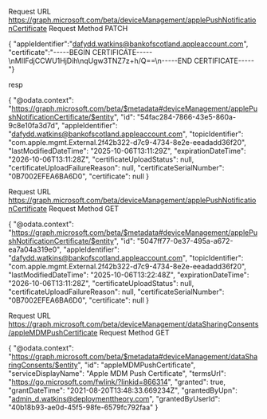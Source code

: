 Request URL
https://graph.microsoft.com/beta/deviceManagement/applePushNotificationCertificate
Request Method
PATCH

{
    "appleIdentifier":"dafydd.watkins@bankofscotland.appleaccount.com",
    "certificate":"-----BEGIN CERTIFICATE-----\nMIIFdjCCWU1HjDih\nqUgw3TNZ7z+h/Q==\n-----END CERTIFICATE-----"}


resp

{
    "@odata.context": "https://graph.microsoft.com/beta/$metadata#deviceManagement/applePushNotificationCertificate/$entity",
    "id": "54fac284-7866-43e5-860a-9c8e10fa3d7d",
    "appleIdentifier": "dafydd.watkins@bankofscotland.appleaccount.com",
    "topicIdentifier": "com.apple.mgmt.External.2f42b322-d7c9-4734-8e2e-eeadadd36f20",
    "lastModifiedDateTime": "2025-10-06T13:11:29Z",
    "expirationDateTime": "2026-10-06T13:11:28Z",
    "certificateUploadStatus": null,
    "certificateUploadFailureReason": null,
    "certificateSerialNumber": "0B7002EFEA6BA6D0",
    "certificate": null
}

Request URL
https://graph.microsoft.com/beta/deviceManagement/applePushNotificationCertificate
Request Method
GET

{
    "@odata.context": "https://graph.microsoft.com/beta/$metadata#deviceManagement/applePushNotificationCertificate/$entity",
    "id": "5047ff77-0e37-495a-a672-ea7a04a319e0",
    "appleIdentifier": "dafydd.watkins@bankofscotland.appleaccount.com",
    "topicIdentifier": "com.apple.mgmt.External.2f42b322-d7c9-4734-8e2e-eeadadd36f20",
    "lastModifiedDateTime": "2025-10-06T13:22:48Z",
    "expirationDateTime": "2026-10-06T13:11:28Z",
    "certificateUploadStatus": null,
    "certificateUploadFailureReason": null,
    "certificateSerialNumber": "0B7002EFEA6BA6D0",
    "certificate": null
}

Request URL
https://graph.microsoft.com/beta/deviceManagement/dataSharingConsents/appleMDMPushCertificate
Request Method
GET

{
    "@odata.context": "https://graph.microsoft.com/beta/$metadata#deviceManagement/dataSharingConsents/$entity",
    "id": "appleMDMPushCertificate",
    "serviceDisplayName": "Apple MDM Push Certificate",
    "termsUrl": "https://go.microsoft.com/fwlink/?linkid=866314",
    "granted": true,
    "grantDateTime": "2021-08-20T13:48:33.669234Z",
    "grantedByUpn": "admin_d.watkins@deploymenttheory.com",
    "grantedByUserId": "40b18b93-ae0d-45f5-98fe-6579fc792faa"
}